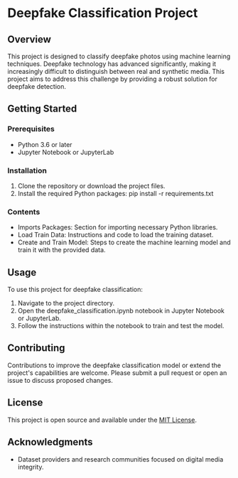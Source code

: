 # Deepfake Classification Project

## Overview
This project is designed to classify deepfake photos using machine learning techniques. Deepfake technology has advanced significantly, making it increasingly difficult to distinguish between real and synthetic media. This project aims to address this challenge by providing a robust solution for deepfake detection.

## Getting Started

### Prerequisites
- Python 3.6 or later
- Jupyter Notebook or JupyterLab

### Installation
1. Clone the repository or download the project files.
2. Install the required Python packages:
pip install -r requirements.txt
### Contents
- Imports Packages: Section for importing necessary Python libraries.
- Load Train Data: Instructions and code to load the training dataset.
- Create and Train Model: Steps to create the machine learning model and train it with the provided data.

## Usage
To use this project for deepfake classification:
1. Navigate to the project directory.
2. Open the deepfake_classification.ipynb notebook in Jupyter Notebook or JupyterLab.
3. Follow the instructions within the notebook to train and test the model.

## Contributing
Contributions to improve the deepfake classification model or extend the project's capabilities are welcome. Please submit a pull request or open an issue to discuss proposed changes.

## License
This project is open source and available under the [MIT License](LICENSE).

## Acknowledgments
- Dataset providers and research communities focused on digital media integrity.
